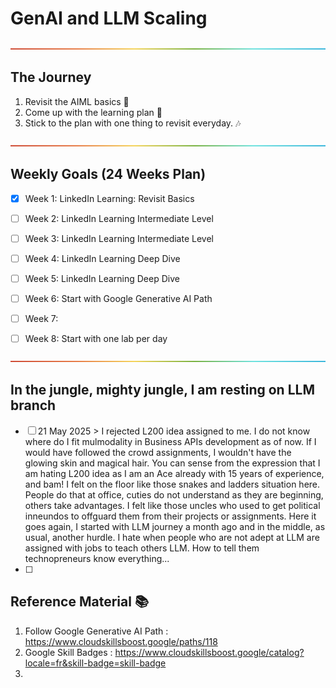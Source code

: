# GenAI and LLM Scaling

<p align="center">
  <img src="/Content/rainbow.png">
</p>

## The Journey
1. Revisit the AIML basics :speech_balloon:
2. Come up with the learning plan :dash:
3. Stick to the plan with one thing to revisit everyday. :notes:


<p align="center">
  <img src="/Content/rainbow.png">
</p>

## Weekly Goals (24 Weeks Plan)
- [X] Week 1: LinkedIn Learning: Revisit Basics
- [ ] Week 2: LinkedIn Learning Intermediate Level
- [ ] Week 3: LinkedIn Learning Intermediate Level
- [ ] Week 4: LinkedIn Learning Deep Dive
- [ ] Week 5: LinkedIn Learning Deep Dive
- [ ] Week 6: Start with Google Generative AI Path
- [ ] Week 7:
- [ ] Week 8: Start with one lab per day


<p align="center">
  <img src="/Content/rainbow.png">
</p>

## In the jungle, mighty jungle, I am resting on LLM branch

- [ ] 21 May 2025 > I rejected L200 idea assigned to me. I do not know where do I fit mulmodality in Business APIs development as of now. If I would have followed the crowd assignments, I wouldn't have the glowing skin and magical hair. You can sense from the expression that I am hating L200 idea as I am an Ace already with 15 years of experience, and bam! I felt on the floor like those snakes and ladders situation here. People do that at office, cuties do not understand as they are beginning, others take advantages. I felt like those uncles who used to get political inneundos to offguard them from their projects or assignments. Here it goes again, I started with LLM journey a month ago and in the middle, as usual, another hurdle. I hate when people who are not adept at LLM are assigned with jobs to teach others LLM. How to tell them technopreneurs know everything...
- [ ] 

## Reference Material :books:  

1. Follow Google Generative AI Path : https://www.cloudskillsboost.google/paths/118
2. Google Skill Badges : https://www.cloudskillsboost.google/catalog?locale=fr&skill-badge=skill-badge
3. 
